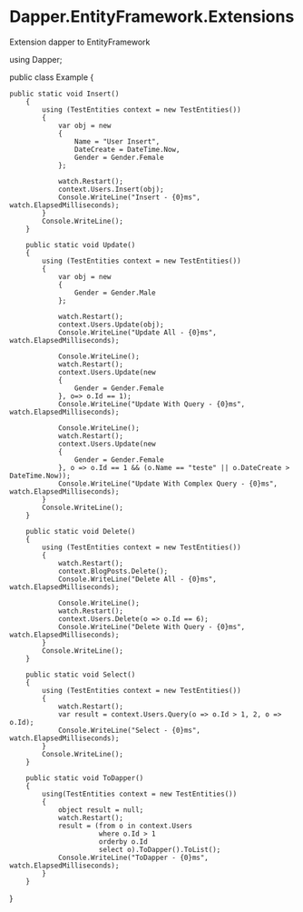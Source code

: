 # Dapper.EntityFramework.Extensions
Extension dapper to EntityFramework


using Dapper;

public class Example
{

    public static void Insert()
        {
            using (TestEntities context = new TestEntities())
            {
                var obj = new 
                { 
                    Name = "User Insert", 
                    DateCreate = DateTime.Now, 
                    Gender = Gender.Female 
                };

                watch.Restart();
                context.Users.Insert(obj);
                Console.WriteLine("Insert - {0}ms", watch.ElapsedMilliseconds);
            }
            Console.WriteLine();
        }

        public static void Update()
        {
            using (TestEntities context = new TestEntities())
            {
                var obj = new
                {
                    Gender = Gender.Male
                };

                watch.Restart();
                context.Users.Update(obj);
                Console.WriteLine("Update All - {0}ms", watch.ElapsedMilliseconds);

                Console.WriteLine();
                watch.Restart();
                context.Users.Update(new
                {
                    Gender = Gender.Female
                }, o=> o.Id == 1);
                Console.WriteLine("Update With Query - {0}ms", watch.ElapsedMilliseconds);

                Console.WriteLine();
                watch.Restart();
                context.Users.Update(new
                {
                    Gender = Gender.Female
                }, o => o.Id == 1 && (o.Name == "teste" || o.DateCreate > DateTime.Now));
                Console.WriteLine("Update With Complex Query - {0}ms", watch.ElapsedMilliseconds);
            }
            Console.WriteLine();
        }

        public static void Delete()
        {
            using (TestEntities context = new TestEntities())
            {
                watch.Restart();
                context.BlogPosts.Delete();
                Console.WriteLine("Delete All - {0}ms", watch.ElapsedMilliseconds);

                Console.WriteLine();
                watch.Restart();
                context.Users.Delete(o => o.Id == 6);
                Console.WriteLine("Delete With Query - {0}ms", watch.ElapsedMilliseconds);
            }
            Console.WriteLine();
        }

        public static void Select()
        {
            using (TestEntities context = new TestEntities())
            {
                watch.Restart();
                var result = context.Users.Query(o => o.Id > 1, 2, o => o.Id);
                Console.WriteLine("Select - {0}ms", watch.ElapsedMilliseconds);
            }
            Console.WriteLine();
        }

        public static void ToDapper()
        {
            using(TestEntities context = new TestEntities())
            {
                object result = null;
                watch.Restart();
                result = (from o in context.Users
                          where o.Id > 1
                          orderby o.Id
                          select o).ToDapper().ToList();
                Console.WriteLine("ToDapper - {0}ms", watch.ElapsedMilliseconds);
            }
        }
}
